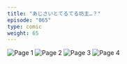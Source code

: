 ```yaml
---
title: "あじさいとてるてる坊主…？"
episode: "065"
type: comic
weight: 65
---
```


![Page 1](cut-1.jpg)
![Page 2](cut-2.jpg)
![Page 3](cut-3.jpg)
![Page 4](cut-4.jpg)
